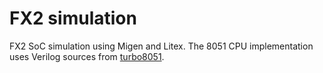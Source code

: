 # FX2 simulation

FX2 SoC simulation using Migen and Litex.
The 8051 CPU implementation uses Verilog sources from [turbo8051](https://github.com/freecores/turbo8051).
